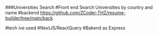 ###Universities Search
#Front end
Search Universities by country and name
#backend
https://github.com/ZCoder-THZ/resume-builder/tree/main/back

#tech ive used
#NextJS/ReactQuery
#Bakend as Express
